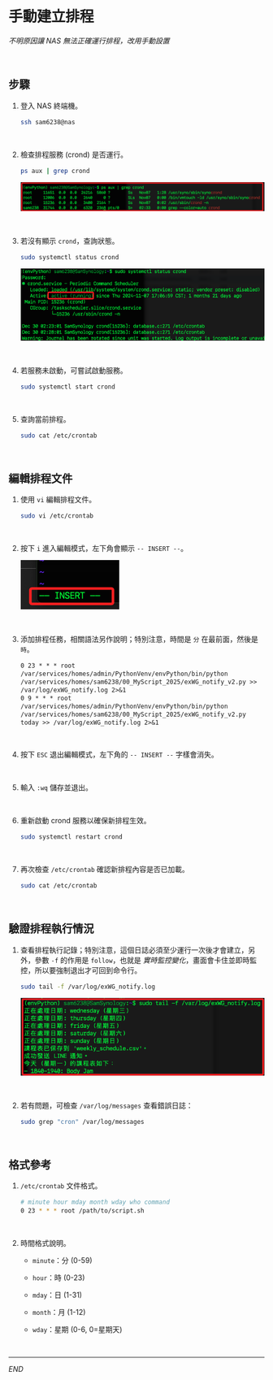 # 手動建立排程

_不明原因讓 NAS 無法正確運行排程，改用手動設置_

<br>

## 步驟

1. 登入 NAS 終端機。

    ```bash
    ssh sam6238@nas
    ```

<br>

2. 檢查排程服務 (crond) 是否運行。

    ```bash
    ps aux | grep crond
    ```

    ![](images/img_15.png)

<br>

3. 若沒有顯示 `crond`，查詢狀態。

    ```bash
    sudo systemctl status crond
    ```

    ![](images/img_16.png)

<br>

4. 若服務未啟動，可嘗試啟動服務。

    ```bash
    sudo systemctl start crond
    ```

<br>

5. 查詢當前排程。

    ```bash
    sudo cat /etc/crontab
    ```

<br>

## 編輯排程文件

1. 使用 `vi` 編輯排程文件。

    ```bash
    sudo vi /etc/crontab
    ```

<br>

2. 按下 `i` 進入編輯模式，左下角會顯示 `-- INSERT --`。

    ![](images/img_17.png)

<br>

3. 添加排程任務，相關語法另作說明；特別注意，時間是 `分` 在最前面，然後是 `時`。

    ```plaintext
    0 23 * * * root /var/services/homes/admin/PythonVenv/envPython/bin/python /var/services/homes/sam6238/00_MyScript_2025/exWG_notify_v2.py >> /var/log/exWG_notify.log 2>&1
    0 9 * * * root /var/services/homes/admin/PythonVenv/envPython/bin/python /var/services/homes/sam6238/00_MyScript_2025/exWG_notify_v2.py today >> /var/log/exWG_notify.log 2>&1
    ```

<br>

4. 按下 `ESC` 退出編輯模式，左下角的 `-- INSERT --` 字樣會消失。

<br>

5. 輸入 `:wq` 儲存並退出。

<br>

6. 重新啟動 crond 服務以確保新排程生效。

    ```bash
    sudo systemctl restart crond
    ```

<br>

7. 再次檢查 `/etc/crontab` 確認新排程內容是否已加載。

    ```bash
    sudo cat /etc/crontab
    ```

<br>

## 驗證排程執行情況

1. 查看排程執行記錄；特別注意，這個日誌必須至少運行一次後才會建立，另外，參數 `-f` 的作用是 `follow`，也就是 _實時監控變化_，畫面會卡住並即時監控，所以要強制退出才可回到命令行。

    ```bash
    sudo tail -f /var/log/exWG_notify.log
    ```

    ![](images/img_18.png)

<br>

2. 若有問題，可檢查 `/var/log/messages` 查看錯誤日誌：

    ```bash
    sudo grep "cron" /var/log/messages
    ```

<br>

## 格式參考

1. `/etc/crontab` 文件格式。

    ```bash
    # minute hour mday month wday who command
    0 23 * * * root /path/to/script.sh
    ```

<br>

2. 時間格式說明。

   - `minute`：分 (0-59)

   - `hour`：時 (0-23)

   - `mday`：日 (1-31)

   - `month`：月 (1-12)

   - `wday`：星期 (0-6, 0=星期天)

<br>

___

_END_